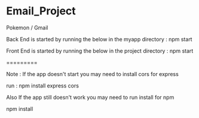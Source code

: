 # Email_Project
Pokemon / Gmail 


Back End is started by running the below in the myapp directory :
npm start

Front End is started by running the below in the project directory :
npm start


=========

Note : If the app doesn't start you may need to install cors for express

run :     npm install express cors

Also If the app still doesn't work you may need to run install for npm

npm install